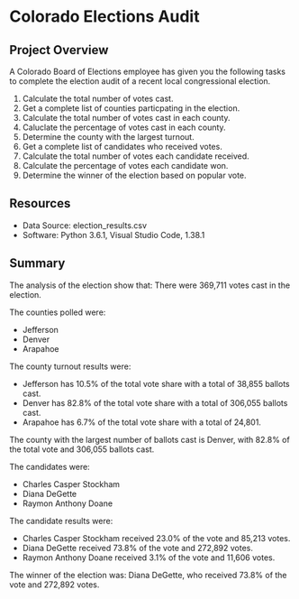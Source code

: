 # Colorado Elections Audit

## Project Overview
A Colorado Board of Elections employee has given you the following tasks to complete the election audit of a recent local
congressional election.

1. Calculate the total number of votes cast.
2. Get a complete list of counties particpating in the election.
3. Calculate the total number of votes cast in each county.
4. Caluclate the percentage of votes cast in each county.
5. Determine the county with the largest turnout.
6. Get a complete list of candidates who received votes.
7. Calculate the total number of votes each candidate received.
8. Calculate the percentage of votes each candidate won.
9. Determine the winner of the election based on popular vote.

## Resources
- Data Source: election_results.csv
- Software: Python 3.6.1, Visual Studio Code, 1.38.1

## Summary
The analysis of the election show that:
There were 369,711 votes cast in the election.

The counties polled were:
- Jefferson
- Denver
- Arapahoe

The county turnout results were:
- Jefferson has 10.5% of the total vote share with a total of 38,855 ballots cast.
- Denver has 82.8% of the total vote share with a total of 306,055 ballots cast.
- Arapahoe has 6.7% of the total vote share with a total of 24,801.

The county with the largest number of ballots cast is Denver, with 82.8% of the total vote and 306,055 ballots cast.

The candidates were:
- Charles Casper Stockham
- Diana DeGette
- Raymon Anthony Doane

The candidate results were:
- Charles Casper Stockham received 23.0% of the vote and 85,213 votes.
- Diana DeGette received 73.8% of the vote and 272,892 votes.
- Raymon Anthony Doane received 3.1% of the vote and 11,606 votes.

The winner of the election was:
Diana DeGette, who received 73.8% of the vote and 272,892 votes.

